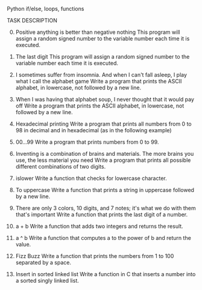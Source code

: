 Python if/else, loops, functions



TASK	DESCRIPTION

0. Positive anything is better than negative nothing	This program will assign a random signed number to the variable number each time it is executed.

1. The last digit	This program will assign a random signed number to the variable number each time it is executed.

2. I sometimes suffer from insomnia. And when I can't fall asleep, I play what I call the alphabet game	Write a program that prints the ASCII alphabet, in lowercase, not followed by a new line.

3. When I was having that alphabet soup, I never thought that it would pay off	Write a program that prints the ASCII alphabet, in lowercase, not followed by a new line.

4. Hexadecimal printing	Write a program that prints all numbers from 0 to 98 in decimal and in hexadecimal (as in the following example)

5. 00...99	Write a program that prints numbers from 0 to 99.

6. Inventing is a combination of brains and materials. The more brains you use, the less material you need	Write a program that prints all possible different combinations of two digits.

7. islower	Write a function that checks for lowercase character.

8. To uppercase	Write a function that prints a string in uppercase followed by a new line.

9. There are only 3 colors, 10 digits, and 7 notes; it's what we do with them that's important	Write a function that prints the last digit of a number.

10. a + b	Write a function that adds two integers and returns the result.

11. a ^ b	Write a function that computes a to the power of b and return the value.

12. Fizz Buzz	Write a function that prints the numbers from 1 to 100 separated by a space.

13. Insert in sorted linked list	Write a function in C that inserts a number into a sorted singly linked list.
